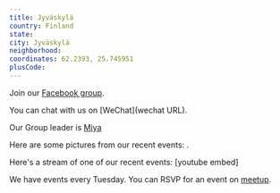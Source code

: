 ```yaml
---
title: Jyväskylä
country: Finland
state: 
city: Jyväskylä
neighborhood: 
coordinates: 62.2393, 25.745951
plusCode:
---
```

Join our [Facebook group](https://www.facebook.com/groups/free.code.camp.jyvaskyla).

You can chat with us on [WeChat](wechat URL).

Our Group leader is [Miya](freecodecamp.org/miya)

Here are some pictures from our recent events:
![]().

Here's a stream of one of our recent events:
[youtube embed]

We have events every Tuesday. You can RSVP for an event on [meetup](meetupurl).
